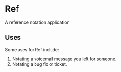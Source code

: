 # Ref

 A reference notation application

## Uses

Some uses for Ref include:

1. Notating a voicemail message you left for someone.
2. Notating a bug fix or ticket.
